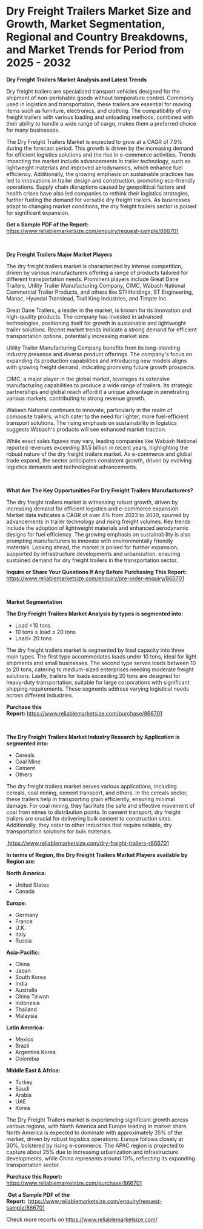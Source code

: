 <p><h1>Dry Freight Trailers Market Size and Growth, Market Segmentation, Regional and Country Breakdowns, and Market Trends for Period from 2025 -  2032</h1></p><p><strong>Dry Freight Trailers Market Analysis and Latest Trends</strong></p>
<p><p>Dry freight trailers are specialized transport vehicles designed for the shipment of non-perishable goods without temperature control. Commonly used in logistics and transportation, these trailers are essential for moving items such as furniture, electronics, and clothing. The compatibility of dry freight trailers with various loading and unloading methods, combined with their ability to handle a wide range of cargo, makes them a preferred choice for many businesses.</p><p>The Dry Freight Trailers Market is expected to grow at a CAGR of 7.9% during the forecast period. This growth is driven by the increasing demand for efficient logistics solutions and the rise in e-commerce activities. Trends impacting the market include advancements in trailer technology, such as lightweight materials and improved aerodynamics, which enhance fuel efficiency. Additionally, the growing emphasis on sustainable practices has led to innovations in trailer design and construction, promoting eco-friendly operations. Supply chain disruptions caused by geopolitical factors and health crises have also led companies to rethink their logistics strategies, further fueling the demand for versatile dry freight trailers. As businesses adapt to changing market conditions, the dry freight trailers sector is poised for significant expansion.</p></p>
<p><strong>Get a Sample PDF of the Report:&nbsp;</strong> <a href="https://www.reliablemarketsize.com/enquiry/request-sample/866701?utm_campaign=3166&utm_medium=2&utm_source=Github&utm_content=ia&utm_term=30032025&utm_id=dry-freight-trailers">https://www.reliablemarketsize.com/enquiry/request-sample/866701</a></p>
<p>&nbsp;</p>
<p><strong>Dry Freight Trailers Major Market Players</strong></p>
<p><p>The dry freight trailers market is characterized by intense competition, driven by various manufacturers offering a range of products tailored for different transportation needs. Prominent players include Great Dane Trailers, Utility Trailer Manufacturing Company, CIMC, Wabash National Commercial Trailer Products, and others like STI Holdings, ST Engineering, Manac, Hyundai Translead, Trail King Industries, and Timpte Inc.</p><p>Great Dane Trailers, a leader in the market, is known for its innovation and high-quality products. The company has invested in advanced technologies, positioning itself for growth in sustainable and lightweight trailer solutions. Recent market trends indicate a strong demand for efficient transportation options, potentially increasing market size.</p><p>Utility Trailer Manufacturing Company benefits from its long-standing industry presence and diverse product offerings. The company's focus on expanding its production capabilities and introducing new models aligns with growing freight demand, indicating promising future growth prospects.</p><p>CIMC, a major player in the global market, leverages its extensive manufacturing capabilities to produce a wide range of trailers. Its strategic partnerships and global reach afford it a unique advantage in penetrating various markets, contributing to strong revenue growth.</p><p>Wabash National continues to innovate, particularly in the realm of composite trailers, which cater to the need for lighter, more fuel-efficient transport solutions. The rising emphasis on sustainability in logistics suggests Wabash's products will see enhanced market traction.</p><p>While exact sales figures may vary, leading companies like Wabash National reported revenues exceeding $1.5 billion in recent years, highlighting the robust nature of the dry freight trailers market. As e-commerce and global trade expand, the sector anticipates consistent growth, driven by evolving logistics demands and technological advancements.</p></p>
<p>&nbsp;</p>
<p><strong>What Are The Key Opportunities For Dry Freight Trailers Manufacturers?</strong></p>
<p><p>The dry freight trailers market is witnessing robust growth, driven by increasing demand for efficient logistics and e-commerce expansion. Market data indicates a CAGR of over 4% from 2023 to 2030, spurred by advancements in trailer technology and rising freight volumes. Key trends include the adoption of lightweight materials and enhanced aerodynamic designs for fuel efficiency. The growing emphasis on sustainability is also prompting manufacturers to innovate with environmentally friendly materials. Looking ahead, the market is poised for further expansion, supported by infrastructure developments and urbanization, ensuring sustained demand for dry freight trailers in the transportation sector.</p></p>
<p><strong>Inquire or Share Your Questions If Any Before Purchasing This Report:</strong> <a href="https://www.reliablemarketsize.com/enquiry/pre-order-enquiry/866701?utm_campaign=3166&utm_medium=2&utm_source=Github&utm_content=ia&utm_term=30032025&utm_id=dry-freight-trailers">https://www.reliablemarketsize.com/enquiry/pre-order-enquiry/866701</a></p>
<p>&nbsp;</p>
<p><strong>Market Segmentation</strong></p>
<p><strong>The Dry Freight Trailers Market Analysis by types is segmented into:</strong></p>
<p><ul><li>Load <10 tons</li><li>10 tons ≤ load ≤ 20 tons</li><li>Load> 20 tons</li></ul></p>
<p><p>The dry freight trailers market is segmented by load capacity into three main types. The first type accommodates loads under 10 tons, ideal for light shipments and small businesses. The second type serves loads between 10 to 20 tons, catering to medium-sized enterprises needing moderate freight solutions. Lastly, trailers for loads exceeding 20 tons are designed for heavy-duty transportation, suitable for large corporations with significant shipping requirements. These segments address varying logistical needs across different industries.</p></p>
<p><strong>Purchase this Report:&nbsp;</strong><a href="https://www.reliablemarketsize.com/purchase/866701?utm_campaign=3166&utm_medium=2&utm_source=Github&utm_content=ia&utm_term=30032025&utm_id=dry-freight-trailers">https://www.reliablemarketsize.com/purchase/866701</a></p>
<p>&nbsp;</p>
<p><strong>The Dry Freight Trailers Market Industry Research by Application is segmented into:</strong></p>
<p><ul><li>Cereals</li><li>Coal Mine</li><li>Cement</li><li>Others</li></ul></p>
<p><p>The dry freight trailers market serves various applications, including cereals, coal mining, cement transport, and others. In the cereals sector, these trailers help in transporting grain efficiently, ensuring minimal damage. For coal mining, they facilitate the safe and effective movement of coal from mines to distribution points. In cement transport, dry freight trailers are crucial for delivering bulk cement to construction sites. Additionally, they cater to other industries that require reliable, dry transportation solutions for bulk materials.</p></p>
<p><a href="https://www.reliablemarketsize.com/dry-freight-trailers-r866701?utm_campaign=3166&utm_medium=2&utm_source=Github&utm_content=ia&utm_term=30032025&utm_id=dry-freight-trailers">&nbsp;https://www.reliablemarketsize.com/dry-freight-trailers-r866701</a></p>
<p><strong>In terms of Region, the Dry Freight Trailers Market Players available by Region are:</strong></p>
<p>
    <p> <strong> North America: </strong>
        <ul>
            <li>United States</li>
            <li>Canada</li>
        </ul>
        </p> 
    <p> <strong> Europe: </strong>
        <ul>
            <li>Germany</li>
            <li>France</li>
            <li>U.K.</li>
            <li>Italy</li>
            <li>Russia</li>
        </ul>
        </p> 
    <p> <strong> Asia-Pacific: </strong>
        <ul>
            <li>China</li>
            <li>Japan</li>
            <li>South Korea</li>
            <li>India</li>
            <li>Australia</li>
            <li>China Taiwan</li>
            <li>Indonesia</li>
            <li>Thailand</li>
            <li>Malaysia</li>
        </ul>
        </p> 
    <p> <strong> Latin America: </strong>
        <ul>
            <li>Mexico</li>
            <li>Brazil</li>
            <li>Argentina Korea</li>
            <li>Colombia</li>
        </ul>
        </p> 
    <p> <strong> Middle East & Africa: </strong>
        <ul>
            <li>Turkey</li>
            <li>Saudi</li>
            <li>Arabia</li>
            <li>UAE</li>
            <li>Korea</li>
        </ul>
    </p>
    </p>
<p><p>The Dry Freight Trailers market is experiencing significant growth across various regions, with North America and Europe leading in market share. North America is expected to dominate with approximately 35% of the market, driven by robust logistics operations. Europe follows closely at 30%, bolstered by rising e-commerce. The APAC region is projected to capture about 25% due to increasing urbanization and infrastructure developments, while China represents around 10%, reflecting its expanding transportation sector.</p></p>
<p><strong>Purchase this Report: </strong><a href="https://www.reliablemarketsize.com/purchase/866701?utm_campaign=3166&utm_medium=2&utm_source=Github&utm_content=ia&utm_term=30032025&utm_id=dry-freight-trailers">https://www.reliablemarketsize.com/purchase/866701</a></p>
<p>&nbsp;<strong>Get a Sample PDF of the Report:&nbsp;&nbsp;</strong><a href="https://www.reliablemarketsize.com/enquiry/request-sample/866701?utm_campaign=3166&utm_medium=2&utm_source=Github&utm_content=ia&utm_term=30032025&utm_id=dry-freight-trailers">https://www.reliablemarketsize.com/enquiry/request-sample/866701</a></p>
<p><strong></strong></p>
<p>Check more reports on <a href="https://www.reliablemarketsize.com/?utm_campaign=3166&utm_medium=2&utm_source=Github&utm_content=ia&utm_term=30032025&utm_id=dry-freight-trailers">https://www.reliablemarketsize.com/</a></p>